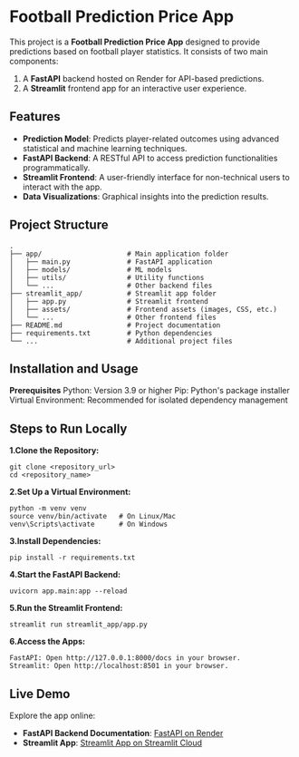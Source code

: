 # Football Prediction Price App

This project is a **Football Prediction Price App** designed to provide predictions based on football player statistics. It consists of two main components:

1. A **FastAPI** backend hosted on Render for API-based predictions.
2. A **Streamlit** frontend app for an interactive user experience.

## Features

- **Prediction Model**: Predicts player-related outcomes using advanced statistical and machine learning techniques.
- **FastAPI Backend**: A RESTful API to access prediction functionalities programmatically.
- **Streamlit Frontend**: A user-friendly interface for non-technical users to interact with the app.
- **Data Visualizations**: Graphical insights into the prediction results.

## Project Structure

```plaintext
.
├── app/                     # Main application folder
│   ├── main.py              # FastAPI application
│   ├── models/              # ML models
│   ├── utils/               # Utility functions
│   └── ...                  # Other backend files
├── streamlit_app/           # Streamlit app folder
│   ├── app.py               # Streamlit frontend
│   ├── assets/              # Frontend assets (images, CSS, etc.)
│   └── ...                  # Other frontend files
├── README.md                # Project documentation
├── requirements.txt         # Python dependencies
└── ...                      # Additional project files

```

## Installation and Usage
**Prerequisites**
Python: Version 3.9 or higher
Pip: Python's package installer
Virtual Environment: Recommended for isolated dependency management

## Steps to Run Locally
**1.Clone the Repository:**
```
git clone <repository_url>
cd <repository_name>
```
**2.Set Up a Virtual Environment:**
```
python -m venv venv
source venv/bin/activate   # On Linux/Mac
venv\Scripts\activate      # On Windows
```
**3.Install Dependencies:**
```
pip install -r requirements.txt
```
**4.Start the FastAPI Backend:**
```
uvicorn app.main:app --reload
```
**5.Run the Streamlit Frontend:**
```
streamlit run streamlit_app/app.py
```
**6.Access the Apps:**
```
FastAPI: Open http://127.0.0.1:8000/docs in your browser.
Streamlit: Open http://localhost:8501 in your browser.

```
## Live Demo

Explore the app online:

- **FastAPI Backend Documentation**: [FastAPI on Render](https://usecase-7uvicorn-main-app-host-0-0-0-0.onrender.com/docs#/default/predict_predict_post)
- **Streamlit App**: [Streamlit App on Streamlit Cloud](https://football-prediction-price.streamlit.app/)





